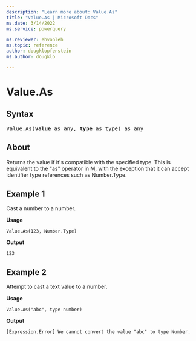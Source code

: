 ```yaml
---
description: "Learn more about: Value.As"
title: "Value.As | Microsoft Docs"
ms.date: 3/14/2022
ms.service: powerquery

ms.reviewer: ehvonleh
ms.topic: reference
author: dougklopfenstein
ms.author: dougklo

---
```

# Value.As

## Syntax

<pre>
Value.As(<b>value</b> as any, <b>type</b> as type) as any
</pre>
  
## About

Returns the value if it's compatible with the specified type. This is equivalent to the "as" operator in M, with the exception that it can accept identifier type references such as Number.Type.

## Example 1

Cast a number to a number.

**Usage**

```powerquery-m
Value.As(123, Number.Type)
```

**Output**

`123`

## Example 2

Attempt to cast a text value to a number.

**Usage**

```powerquery-m
Value.As("abc", type number)
```

**Output**

`[Expression.Error] We cannot convert the value "abc" to type Number.`  
